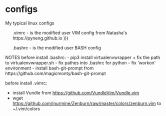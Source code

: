 # configs
My typical linux configs</br>
<ul> .vimrc - is the modified user VIM config from Natasha's https://pyneng.github.io ))) </ul>
<ul> .bashrc - is the modified user BASH config  </ul>
<ul>  </ul>
NOTES
before install .bashrc:
- pip3 install virtualenvwrapper + fix the path to virtualenvwrapper.sh
- fix pathes into .bashrc for python
- fix 'workon' environment
- install bash-git-prompt from https://github.com/magicmonty/bash-git-prompt

before install .vimrc:
- install Vundle from  https://github.com/VundleVim/Vundle.vim
- wget https://github.com/jnurmine/Zenburn/raw/master/colors/zenburn.vim to ~/.vim/colors

